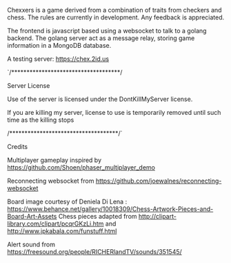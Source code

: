 Chexxers is a game derived from a combination of traits from checkers and chess. The rules are currently in development. Any feedback is appreciated.

The frontend is javascript based using a websocket to talk to a golang backend. The golang server act as a message relay, storing game information in a MongoDB database.

A testing server: https://chex.2id.us

`/************************************/

Server License

Use of the server is licensed under the DontKillMyServer license.

If you are killing my server, license to use is temporarily removed until such time as the killing stops

/************************************/`


Credits

Multiplayer gameplay inspired by https://github.com/Shoen/phaser_multiplayer_demo

Reconnecting websocket from https://github.com/joewalnes/reconnecting-websocket

Board image courtesy of Deniela Di Lena : https://www.behance.net/gallery/10018309/Chess-Artwork-Pieces-and-Board-Art-Assets
Chess pieces adapted from http://clipart-library.com/clipart/pcqrGKzLi.htm and http://www.jpkabala.com/funstuff.html

Alert sound from https://freesound.org/people/RICHERlandTV/sounds/351545/

